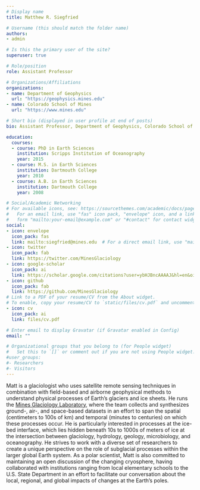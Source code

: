 ```yaml
---
# Display name
title: Matthew R. Siegfried

# Username (this should match the folder name)
authors:
- admin

# Is this the primary user of the site?
superuser: true

# Role/position
role: Assistant Professor

# Organizations/Affiliations
organizations:
- name: Department of Geophysics
  url: "https://geophysics.mines.edu"
- name: Colorado School of Mines
  url: "https://www.mines.edu"

# Short bio (displayed in user profile at end of posts)
bio: Assistant Professor, Department of Geophysics, Colorado School of Mines

education:
  courses:
  - course: PhD in Earth Sciences
    institution: Scripps Institution of Oceanography
    year: 2015
  - course: M.S. in Earth Sciences
    institution: Dartmouth College
    year: 2010
  - course: A.B. in Earth Sciences
    institution: Dartmouth College
    year: 2008

# Social/Academic Networking
# For available icons, see: https://sourcethemes.com/academic/docs/page-builder/#icons
#   For an email link, use "fas" icon pack, "envelope" icon, and a link in the
#   form "mailto:your-email@example.com" or "#contact" for contact widget.
social:
- icon: envelope
  icon_pack: fas
  link: mailto:siegfried@mines.edu  # For a direct email link, use "mailto:test@example.org".
- icon: twitter
  icon_pack: fab
  link: https://twitter.com/MinesGlaciology
- icon: google-scholar
  icon_pack: ai
  link: https://scholar.google.com/citations?user=ybHJBncAAAAJ&hl=en&oi=ao
- icon: github
  icon_pack: fab
  link: https://github.com/MinesGlaciology
# Link to a PDF of your resume/CV from the About widget.
# To enable, copy your resume/CV to `static/files/cv.pdf` and uncomment the lines below.
- icon: cv
  icon_pack: ai
  link: files/cv.pdf

# Enter email to display Gravatar (if Gravatar enabled in Config)
email: ""

# Organizational groups that you belong to (for People widget)
#   Set this to `[]` or comment out if you are not using People widget.
#user_groups:
#- Researchers
#- Visitors
---
```


Matt is a glaciologist who uses satellite remote sensing techniques in combination with field-based and airborne geophysical methods to understand physical processes of Earth’s glaciers and ice sheets. He runs the <a href="https://www.mines.edu/glaciology" target="_blank">Mines Glaciology Laboratory</a>, where the team collects and synthesizes ground-, air-, and space-based datasets in an effort to span the spatial (centimeters to 100s of km) and temporal (minutes to centuries) on which these processes occur. He is particularly interested in processes at the ice-bed interface, which lies hidden beneath 10s to 1000s of meters of ice at the intersection between glaciology, hydrology, geology, microbiology, and oceanography. He strives to work with a diverse set of researchers to create a unique perspective on the role of subglacial processes within the larger global Earth system. As a polar scientist, Matt is also committed to maintaining an open discussion of the changing cryosphere, having collaborated with institutions ranging from local elementary schools to the U.S. State Department in an effort to facilitate our conversation about the local, regional, and global impacts of changes at the Earth’s poles. 
